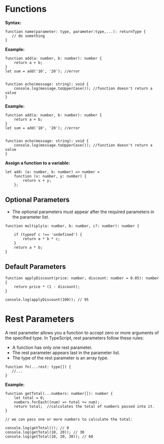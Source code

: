 # Functions

**Syntax:**

```
function name(parameter: type, parameter:type,...): returnType {
   // do something
}
```

**Example:**

```
function add(a: number, b: number): number {
    return a + b;
}
let sum = add('10', '20'); //error


function echo(message: string): void {
    console.log(message.toUpperCase()); //function doesn't return a value
}
```

**Example:**

```
function add(a: number, b: number): number {
    return a + b;
}
let sum = add('10', '20'); //error


function echo(message: string): void {
    console.log(message.toUpperCase()); //function doesn't return a value
}
```

**Assign a function to a variable:**

```
let add: (a: number, b: number) => number =
    function (x: number, y: number) {
        return x + y;
    };
```

## Optional Parameters

* The optional parameters must appear after the required parameters in the parameter list.

```
function multiply(a: number, b: number, c?: number): number {

    if (typeof c !== 'undefined') {
        return a * b * c;
    }
    return a * b;
}
```

## Default Parameters

```
function applyDiscount(price: number, discount: number = 0.05): number {
    return price * (1 - discount);
}

console.log(applyDiscount(100)); // 95
```

# Rest Parameters

A rest parameter allows you a function to accept zero or more arguments of the specified type. In TypeScript, rest parameters follow these rules:

* A function has only one rest parameter.
* The rest parameter appears last in the parameter list.
* The type of the rest parameter is an array type.

```
function fn(...rest: type[]) {
   //...
}
```

**Example:**

```
function getTotal(...numbers: number[]): number {
    let total = 0;
    numbers.forEach((num) => total += num);
    return total;  //calculates the total of numbers passed into it.
}

// we can pass one or more numbers to calculate the total:

console.log(getTotal()); // 0
console.log(getTotal(10, 20)); // 30
console.log(getTotal(10, 20, 30)); // 60
```
